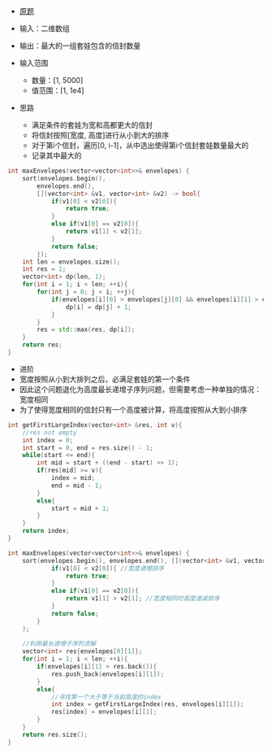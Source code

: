 * [原题](https://leetcode-cn.com/problems/russian-doll-envelopes/)

* 输入：二维数组
* 输出：最大的一组套娃包含的信封数量
* 输入范围
  * 数量：[1, 5000]
  * 值范围：[1, 1e4]
* 思路
  * 满足条件的套娃为宽和高都更大的信封
  * 将信封按照[宽度, 高度]进行从小到大的排序
  * 对于第i个信封，遍历[0, i-1]，从中选出使得第i个信封套娃数量最大的
  * 记录其中最大的

```cpp
int maxEnvelopes(vector<vector<int>>& envelopes) {
    sort(envelopes.begin(), 
        envelopes.end(), 
        [](vector<int> &v1, vector<int> &v2) -> bool{
            if(v1[0] < v2[0]){
                return true;
            }
            else if(v1[0] == v2[0]){
                return v1[1] < v2[1];
            }
            return false;
        });    
    int len = envelopes.size();
    int res = 1;
    vector<int> dp(len, 1);
    for(int i = 1; i < len; ++i){
        for(int j = 0; j < i; ++j){
            if(envelopes[i][0] > envelopes[j][0] && envelopes[i][1] > envelopes[j][1] && dp[j] + 1 > dp[i]){
                dp[i] = dp[j] + 1;
            }
        }
        res = std::max(res, dp[i]);
    }
    return res;        
}
```

* 进阶
* 宽度按照从小到大排列之后，必满足套娃的第一个条件
* 因此这个问题退化为高度最长递增子序列问题，但需要考虑一种单独的情况：宽度相同
* 为了使得宽度相同的信封只有一个高度被计算，将高度按照从大到小排序

```cpp
int getFirstLargeIndex(vector<int> &res, int v){
    //res not empty
    int index = 0;
    int start = 0, end = res.size() - 1;
    while(start <= end){
        int mid = start + ((end - start) >> 1);
        if(res[mid] >= v){
            index = mid;
            end = mid - 1;
        }
        else{
            start = mid + 1;
        }
    }
    return index;
}

int maxEnvelopes(vector<vector<int>>& envelopes) {
    sort(envelopes.begin(), envelopes.end(), [](vector<int> &v1, vector<int> &v2){
            if(v1[0] < v2[0]){ //宽度递增排序
                return true;
            }
            else if(v1[0] == v2[0]){
                return v1[1] > v2[1]; //宽度相同时高度递减排序
            }
            return false;
        }
    );
    
    //利用最长递增子序列求解
    vector<int> res{envelopes[0][1]};
    for(int i = 1; i < len; ++i){
        if(envelopes[i][1] > res.back()){
            res.push_back(envelopes[i][1]);
        }
        else{
            //寻找第一个大于等于当前高度的index
            int index = getFirstLargeIndex(res, envelopes[i][1]);
            res[index] = envelopes[i][1];
        }    
    }
    return res.size();            
}
```
